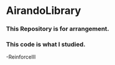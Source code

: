 # AirandoLibrary

### This Repository is for arrangement.
### This code is what I studied.


-ReinforceIII